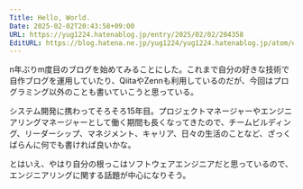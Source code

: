 ```yaml
---
Title: Hello, World.
Date: 2025-02-02T20:43:58+09:00
URL: https://yug1224.hatenablog.jp/entry/2025/02/02/204358
EditURL: https://blog.hatena.ne.jp/yug1224/yug1224.hatenablog.jp/atom/entry/6802418398325364249
---
```


n年ぶりm度目のブログを始めてみることにした。これまで自分の好きな技術で自作ブログを運用していたり、QiitaやZennも利用しているのだが、今回はプログラミング以外のことも書いていこうと思っている。

システム開発に携わってそろそろ15年目。プロジェクトマネージャーやエンジニアリングマネージャーとして働く期間も長くなってきたので、チームビルディング、リーダーシップ、マネジメント、キャリア、日々の生活のことなど、ざっくばらんに何でも書ければ良いかな。

とはいえ、やはり自分の根っこはソフトウェアエンジニアだと思っているので、エンジニアリングに関する話題が中心になりそう。
